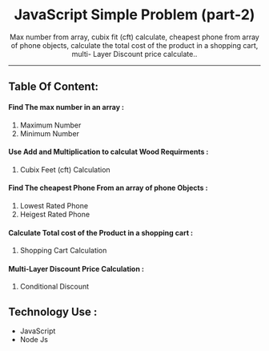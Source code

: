 
<h1 align="center">JavaScript Simple Problem (part-2)</h1>

<p align="center">Max number from array, cubix fit (cft) calculate, cheapest phone from array of phone objects, calculate the total cost of the product in a shopping cart, multi- Layer Discount price calculate..</p>


<hr>

<h2>Table Of Content:</h2>

<h4>Find The max number in an array :</h4>
<ol>
    <li>Maximum Number</li>
    <li>Minimum Number</li>
</ol>

<h4>Use Add and Multiplication to calculat Wood Requirments :</h4>

<ol>
    <li>Cubix Feet (cft) Calculation</li>
</ol>

<h4>Find The cheapest Phone From an array of phone Objects :</h4>

<ol>
    <li>Lowest Rated Phone</li>
    <li>Heigest Rated Phone</li>
</ol>

<h4>Calculate Total cost of the Product in a shopping cart :</h4>
<ol>
    <li>Shopping Cart Calculation</li>
</ol>

<h4>Multi-Layer Discount Price Calculation :</h4>
<ol>
    <li>Conditional Discount</li>
</ol>

<h2>Technology Use :</h2>

<ul>
    <li>JavaScript</li>
    <li>Node Js</li>
</ul>
